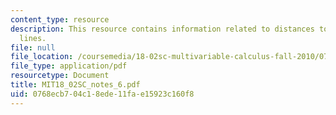```yaml
---
content_type: resource
description: This resource contains information related to distances to planes and
  lines.
file: null
file_location: /coursemedia/18-02sc-multivariable-calculus-fall-2010/0768ecb704c18ede11fae15923c160f8_MIT18_02SC_notes_6.pdf
file_type: application/pdf
resourcetype: Document
title: MIT18_02SC_notes_6.pdf
uid: 0768ecb7-04c1-8ede-11fa-e15923c160f8
---
```

